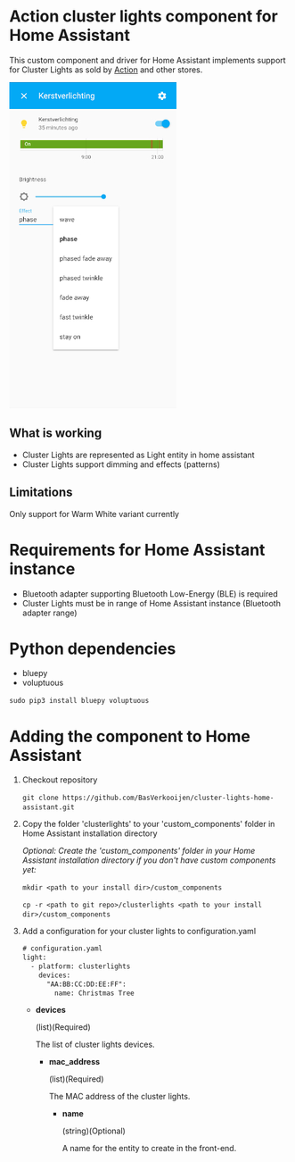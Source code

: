 # Action cluster lights component for Home Assistant
This custom component and driver for Home Assistant implements support for Cluster Lights as sold by [Action](https://www.action.com/nl-nl/p/clusterverlichting/) and other stores.

![](screenshot.jpg?raw=true)

## What is working
* Cluster Lights are represented as Light entity in home assistant
* Cluster Lights support dimming and effects (patterns)

## Limitations
Only support for Warm White variant currently

# Requirements for Home Assistant instance
* Bluetooth adapter supporting Bluetooth Low-Energy (BLE) is required
* Cluster Lights must be in range of Home Assistant instance (Bluetooth adapter range)

# Python dependencies
* bluepy
* voluptuous

`sudo pip3 install bluepy voluptuous`

# Adding the component to Home Assistant
1. Checkout repository

   `git clone https://github.com/BasVerkooijen/cluster-lights-home-assistant.git`

2. Copy the folder 'clusterlights' to your 'custom_components' folder in Home Assistant installation directory

   *Optional: Create the 'custom_components' folder in your Home Assistant installation directory if you don't have custom components yet:*
   
   `mkdir <path to your install dir>/custom_components`

   `cp -r <path to git repo>/clusterlights <path to your install dir>/custom_components`
3. Add a configuration for your cluster lights to configuration.yaml

   ```
   # configuration.yaml
   light:
     - platform: clusterlights
       devices:
         "AA:BB:CC:DD:EE:FF":
           name: Christmas Tree
   ```
   * **devices**
     
     (list)(Required)
     
     The list of cluster lights devices.
     
     * **mac_address**
        
        (list)(Required)
        
        The MAC address of the cluster lights.
     
       * **name**
        
          (string)(Optional)
        
          A name for the entity to create in the front-end.
